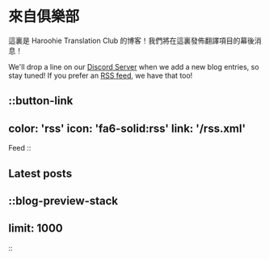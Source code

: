 # 來自俱樂部

這裏是 Haroohie Translation Club 的博客！我們將在這裏發佈翻譯項目的幕後消息！

We'll drop a line on our [Discord Server](https://discord.gg/nesRSbpeFM) when we add a new blog entries, so stay tuned!
If you prefer an [RSS feed](/rss.xml), we have that too!

::button-link
---
color: 'rss'
icon: 'fa6-solid:rss'
link: '/rss.xml'
---
Feed
::

## Latest posts
::blog-preview-stack
---
limit: 1000
---
::